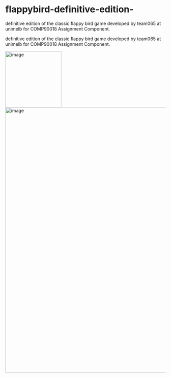 # flappybird-definitive-edition-
definitive edition of the classic flappy bird game developed by team065 at unimelb for COMP90018 Assignment Component.



definitive edition of the classic flappy bird game developed by team065 at unimelb for COMP90018 Assignment Component.

 <img width="176" alt="image" src="https://user-images.githubusercontent.com/67852641/194203134-1e0ff252-7c47-4d62-894e-63d01c65d30a.png">



<img width="835" alt="image" src="https://user-images.githubusercontent.com/67852641/194204911-642b6f13-3dff-4512-818b-0344280a8149.png">


